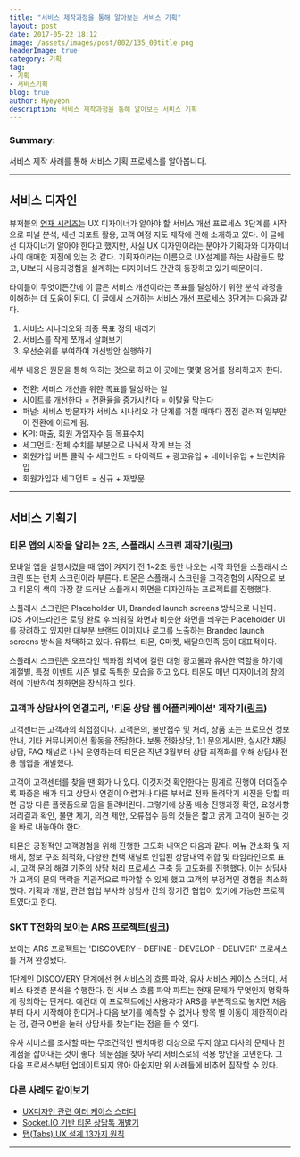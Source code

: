 ```yaml
---
title: "서비스 제작과정을 통해 알아보는 서비스 기획"
layout: post
date: 2017-05-22 18:12
image: /assets/images/post/002/135_00title.png
headerImage: true
category: 기획
tag:
- 기획
- 서비스기획
blog: true
author: Hyeyeon
description: 서비스 제작과정을 통해 알아보는 서비스 기획
---
```


### Summary:

서비스 제작 사례를 통해 서비스 기획 프로세스를 알아봅니다.

---

## 서비스 디자인

뷰저블의 [연재 시리즈](https://brunch.co.kr/@beusable/30)는 UX 디자이너가 알아야 할 서비스 개선 프로세스 3단계를 시작으로 퍼널 분석, 세션 리포트 활용, 고객 여정 지도 제작에 관해 소개하고 있다. 이 글에선 디자이너가 알아야 한다고 했지만, 사실 UX 디자인이라는 분야가 기획자와 디자이너 사이 애매한 지점에 있는 것 같다. 기획자이라는 이름으로 UX설계를 하는 사람들도 많고, UI보다 사용자경험을 설계하는 디자이너도 간간히 등장하고 있기 때문이다.

타이틀이 무엇이든간에 이 글은 서비스 개선이라는 목표를 달성하기 위한 분석 과정을 이해하는 데 도움이 된다. 이 글에서 소개하는 서비스 개선 프로세스 3단계는 다음과 같다.

1. 서비스 시나리오와 최종 목표 정의 내리기
2. 서비스를 작게 쪼개서 살펴보기
3. 우선순위를 부여하여 개선방안 실행하기

세부 내용은 원문을 통해 익히는 것으로 하고 이 곳에는 몇몇 용어를 정리하고자 한다.

* 전환: 서비스 개선을 위한 목표를 달성하는 일
* 사이트를 개선한다 = 전환율을 증가시킨다 = 이탈율 막는다
* 퍼널: 서비스 방문자가 서비스 시나리오 각 단계를 거칠 때마다 점점 걸러져 일부만이 전환에 이르게 됨.
* KPI: 매출, 회원 가입자수 등 목표수치
* 세그먼트: 전체 수치를 부분으로 나눠서 작게 보는 것
* 회원가입 버튼 클릭 수 세그먼트 = 다이렉트 + 광고유입 + 네이버유입 + 브런치유입
* 회원가입자 세그먼트 =  신규 + 재방문

---

## 서비스 기획기

### 티몬 앱의 시작을 알리는 2초, 스플래시 스크린 제작기([링크](http://tmondev.blog.me/220992527657))

모바일 앱을 실행시켰을 때 앱이 켜지기 전 1~2초 동안 나오는 시작 화면을 스플래시 스크린 또는 런치 스크린이라 부른다. 티몬은 스플래시 스크린을 고객경험의 시작으로 보고 티몬의 색이 가장 잘 드러난 스플래시 화면을 디자인하는 프로젝트를 진행했다.

스플래시 스크린은 Placeholder UI, Branded launch screens 방식으로 나뉜다. iOS 가이드라인은 로딩 완료 후 띄워질 화면과 비슷한 화면을 띄우는 Placeholder UI를 장려하고 있지만 대부분 브랜드 이미지나 로고를 노출하는 Branded launch screens 방식을 채택하고 있다. 유튜브, 티몬, G마켓, 배달의민족 등이 대표적이다.

스플래시 스크린은 오프라인 백화점 외벽에 걸린 대형 광고물과 유사한 역할을 하기에 계절별, 특정 이벤트 시즌 별로 독특한 모습을 하고 있다. 티몬도 매년 디자이너의 창의력에 기반하여 첫화면을 장식하고 있다.


### 고객과 상담사의 연결고리, '티몬 상담 웹 어플리케이션' 제작기([링크](http://tmondev.blog.me/220990918714))

고객센터는 고객과의 최접점이다. 고객문의, 불만접수 및 처리, 상품 또는 프로모션 정보 안내, 기타 커뮤니케이션 활동을 전담한다. 보통 전화상담, 1:1 문의게시판, 실시간 채팅상담, FAQ 채널로 나눠 운영하는데 티몬은 작년 3월부터 상담 최적화를 위해 상담사 전용 웹앱을 개발했다.

고객이 고객센터를 찾을 땐 화가 나 있다. 이것저것 확인한다는 핑계로 진행이 더뎌질수록 짜증은 배가 되고 상담사 연결이 어렵거나 다른 부서로 전화 돌려막기 시전을 당할 때면 금방 다른 플랫폼으로 맘을 돌려버린다. 그렇기에 상품 배송 진행과정 확인, 요청사항 처리결과 확인, 불만 제기, 의견 제안, 오류접수 등의 것들은 짧고 굵게 고객이 원하는 것을 바로 내놓아야 한다.

티몬은 긍정적인 고객경험을 위해 진행한 고도화 내역은 다음과 같다. 메뉴 간소화 및 재배치, 정보 구조 최적화, 다양한 컨택 채널로 인입된 상담내역 취합 및 타임라인으로 표시, 고객 문의 해결 기준의 상담 처리 프로세스 구축 등 고도화를 진행했다. 이는 상담사가 고객의 문의 맥락을 직관적으로 파악할 수 있게 했고 고객의 부정적인 경험을 최소화했다. 기획과 개발, 관련 협업 부사와 상담사 간의 장기간 협업이 있기에 가능한 프로젝트였다고 한다.


### SKT T전화의 보이는 ARS 프로젝트([링크](https://brunch.co.kr/@amyyoungah/9))

보이는 ARS 프로젝트는 'DISCOVERY - DEFINE - DEVELOP - DELIVER' 프로세스를 거쳐 완성됐다.

1단계인 DISCOVERY 단계에선 현 서비스의 흐름 파악, 유사 서비스 케이스 스터디, 서비스 타겟층 분석을 수행한다. 현 서비스 흐름 파악 파트는 현재 문제가 무엇인지 명확하게 정의하는 단계다. 예컨대 이 프로젝트에선 사용자가 ARS를 부분적으로 놓치면 처음부터 다시 시작해야 한다거나 다음 보기를 예측할 수 없거나 항목 별 이동이 제한적이라는 점, 결국 0번을 눌러 상담사를 찾는다는 점을 들 수 있다.

유사 서비스를 조사할 때는 무조건적인 벤치마킹 대상으로 두지 않고 타사의 문제나 한계점을 잡아내는 것이 좋다. 의문점을 찾아 우리 서비스로의 적용 방안을 고민한다. 그 다음 프로세스부턴 업데이트되지 않아 아쉽지만 위 사례들에 비추어 짐작할 수 있다.

### 다른 사례도 같이보기

* [UX디자인 관련 여러 케이스 스터디](https://www.casestudy.club/category/experience)
* [Socket.IO 기반 티몬 상담톡 개발기](http://tmondev.blog.me/220982377777)
* [탭(Tabs) UX 설계 13가지 원칙](https://brunch.co.kr/@ebprux/126)

---
